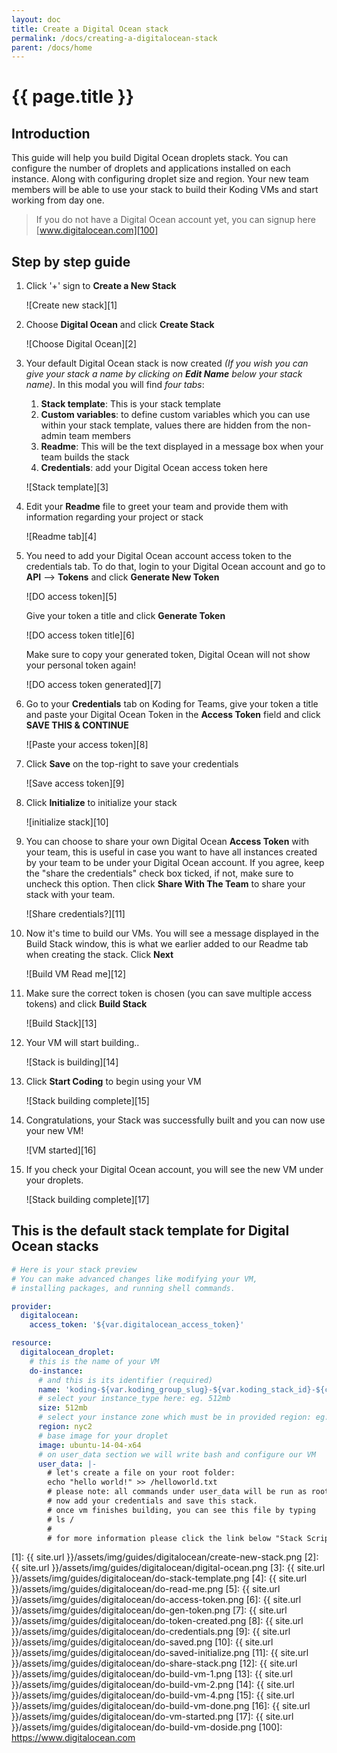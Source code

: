 ```yaml
---
layout: doc
title: Create a Digital Ocean stack
permalink: /docs/creating-a-digitalocean-stack
parent: /docs/home
---
```


# {{ page.title }}

## Introduction

This guide will help you build Digital Ocean droplets stack. You can configure the number of droplets and applications installed on each instance. Along with configuring droplet size and region.
Your new team members will be able to use your stack to build their Koding VMs and start working from day one.

> If you do not have a Digital Ocean account yet, you can signup here [www.digitalocean.com][100]

## Step by step guide

1. Click '+' sign to **Create a New Stack**

    ![Create new stack][1]

2. Choose **Digital Ocean** and click **Create Stack**

    ![Choose Digital Ocean][2]

3. Your default Digital Ocean stack is now created _(If you wish you can give your stack a name by clicking on **Edit Name** below your stack name)_. In this modal you will find _four tabs_:

    1.  **Stack template**: This is your stack template
    2.  **Custom variables**: to define custom variables which you can use within your stack template, values there are hidden from the non-admin team members
    3.  **Readme**: This will be the text displayed in a message box when your team builds the stack
    4.  **Credentials**: add your Digital Ocean access token here

    ![Stack template][3]

4. Edit your **Readme** file to greet your team and provide them with information regarding your project or stack

    ![Readme tab][4]

5. You need to add your Digital Ocean account access token to the credentials tab. To do that, login to your Digital Ocean account and go to **API** --> **Tokens** and click **Generate New Token**

    ![DO access token][5]

    Give your token a title and click **Generate Token**

    ![DO access token title][6]

    Make sure to copy your generated token, Digital Ocean will not show your personal token again!

    ![DO access token generated][7]

6. Go to your **Credentials** tab on Koding for Teams, give your token a title and paste your Digital Ocean Token in the **Access Token** field and click **SAVE THIS & CONTINUE**

    ![Paste your access token][8]

7. Click **Save** on the top-right to save your credentials

    ![Save access token][9]

8. Click **Initialize** to initialize your stack

    ![initialize stack][10]

9. You can choose to share your own Digital Ocean **Access Token** with your team, this is useful in case you want to have all instances created by your team to be under your Digital Ocean account. If you agree, keep the "share the credentials" check box ticked, if not, make sure to uncheck this option. Then click **Share With The Team** to share your stack with your team.

    ![Share credentials?][11]

10. Now it's time to build our VMs. You will see a message displayed in the Build Stack window, this is what we earlier added to our Readme tab when creating the stack. Click **Next**

    ![Build VM Read me][12]

11. Make sure the correct token is chosen (you can save multiple access tokens) and click **Build Stack**

    ![Build Stack][13]

12. Your VM will start building..

    ![Stack is building][14]

13. Click **Start Coding** to begin using your VM

    ![Stack building complete][15]

14. Congratulations, your Stack was successfully built and you can now use your new VM!

    ![VM started][16]

15. If you check your Digital Ocean account, you will see the new VM under your droplets.

    ![Stack building complete][17]

## This is the default stack template for Digital Ocean stacks

```yaml
# Here is your stack preview
# You can make advanced changes like modifying your VM,
# installing packages, and running shell commands.

provider:
  digitalocean:
    access_token: '${var.digitalocean_access_token}'

resource:
  digitalocean_droplet:
    # this is the name of your VM
    do-instance:
      # and this is its identifier (required)
      name: 'koding-${var.koding_group_slug}-${var.koding_stack_id}-${count.index+1}'
      # select your instance_type here: eg. 512mb
      size: 512mb
      # select your instance zone which must be in provided region: eg. nyc2
      region: nyc2
      # base image for your droplet
      image: ubuntu-14-04-x64
      # on user_data section we will write bash and configure our VM
      user_data: |-
        # let's create a file on your root folder:
        echo "hello world!" >> /helloworld.txt
        # please note: all commands under user_data will be run as root.
        # now add your credentials and save this stack.
        # once vm finishes building, you can see this file by typing
        # ls /
        #
        # for more information please click the link below "Stack Script Docs"
```

[1]: {{ site.url }}/assets/img/guides/digitalocean/create-new-stack.png
[2]: {{ site.url }}/assets/img/guides/digitalocean/digital-ocean.png
[3]: {{ site.url }}/assets/img/guides/digitalocean/do-stack-template.png
[4]: {{ site.url }}/assets/img/guides/digitalocean/do-read-me.png
[5]: {{ site.url }}/assets/img/guides/digitalocean/do-access-token.png
[6]: {{ site.url }}/assets/img/guides/digitalocean/do-gen-token.png
[7]: {{ site.url }}/assets/img/guides/digitalocean/do-token-created.png
[8]: {{ site.url }}/assets/img/guides/digitalocean/do-credentials.png
[9]: {{ site.url }}/assets/img/guides/digitalocean/do-saved.png
[10]: {{ site.url }}/assets/img/guides/digitalocean/do-saved-initialize.png
[11]: {{ site.url }}/assets/img/guides/digitalocean/do-share-stack.png
[12]: {{ site.url }}/assets/img/guides/digitalocean/do-build-vm-1.png
[13]: {{ site.url }}/assets/img/guides/digitalocean/do-build-vm-2.png
[14]: {{ site.url }}/assets/img/guides/digitalocean/do-build-vm-4.png
[15]: {{ site.url }}/assets/img/guides/digitalocean/do-build-vm-done.png
[16]: {{ site.url }}/assets/img/guides/digitalocean/do-vm-started.png
[17]: {{ site.url }}/assets/img/guides/digitalocean/do-build-vm-doside.png
[100]: https://www.digitalocean.com
